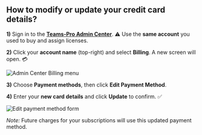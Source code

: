 ## How to modify or update your credit card details?

 <p><strong>1)</strong> Sign in to the 
    <a href="https://admin.teams-pro.com/" target="_blank" rel="noopener" class="admin-center-content-link"><strong>Teams-Pro Admin Center</strong></a>. 
    ⚠️ Use the <strong>same account</strong> you used to buy and assign licenses.
  </p>

  <p><strong>2)</strong> Click your <strong>account name</strong> (top-right) and select <strong>Billing</strong>. A new screen will open. 💳</p>
  <div class="intercom-container"><img src="/assets/img/teams-pro/2_1.png" alt="Admin Center Billing menu"></div>

  <p><strong>3)</strong> Choose <strong>Payment methods</strong>, then click <strong>Edit Payment Method</strong>.</p>

  <p><strong>4)</strong> Enter your <strong>new card details</strong> and click <strong>Update</strong> to confirm. ✅</p>
  <div class="intercom-container"><img src="/assets/img/teams-pro/2_2.png" alt="Edit payment method form"></div>

  <p><em>Note:</em> Future charges for your subscriptions will use this updated payment method.</p>
</section>

<Intercom />
<Hubspot />
<Clarity />
<GoogleAnalytics />

